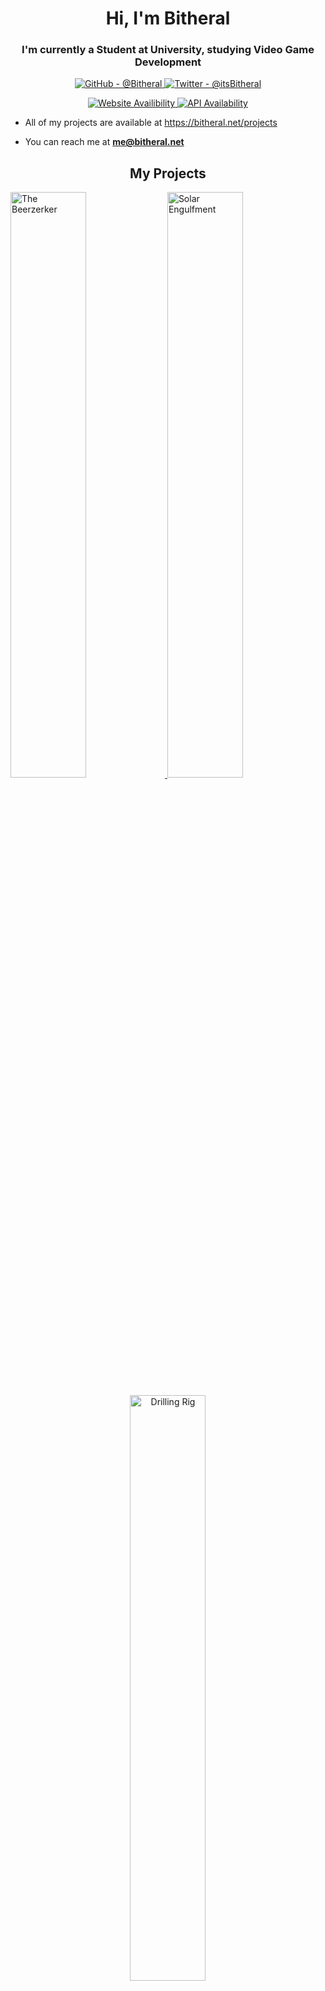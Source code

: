 <h1 align="center">Hi, I'm Bitheral</h1>
<h3 align="center">I'm currently a Student at University, studying Video Game Development</h3>

<p align="center">
  <a align="left" href="https://github.com/Bitheral" target="_blank">
    <img src="https://img.shields.io/github/followers/bitheral?label=Follow%20%40bitheral&logo=github&style=for-the-badge" alt="GitHub - @Bitheral" />
  </a>
  <a align="left" href="https://twitter.com/itsbitheral" target="_blank">
    <img src="https://img.shields.io/twitter/follow/itsbitheral?logo=twitter&style=for-the-badge" alt="Twitter - @itsBitheral" />
  </a>
</p>
<p align="center">
  <a float="left" href="https://bitheral.net" target="_blank">
    <img src="https://img.shields.io/website?down_color=red&down_message=Unavailable&style=for-the-badge&up_color=green&up_message=Online&url=https%3A%2F%2Fbitheral.net%2F" alt="Website Availibility" />
  </a>
  <a float="right" href="https://api.bitheral.net" target="_blank">
    <img src="https://img.shields.io/website?down_color=red&down_message=Unavailable&label=API&style=for-the-badge&up_color=green&up_message=Online&url=https%3A%2F%2Fbitheral.net%2F" alt="API Availability" />
  </a>
 </p>


- All of my projects are available at <a href="https://bitheral.net/projects" target="_blank">https://bitheral.net/projects</a>

- You can reach me at **me@bitheral.net**

<h2 align="center">My Projects</h2>
<div align="center">
<p align="left">
  <a href="https://github.com/Bitheral/the-beerzerker" target="_blank">
    <img style="width: 49%" src="https://github-readme-stats.vercel.app/api/pin/?username=bitheral&repo=the-beerzerker&show_owner=true&hide_border=true&theme=github_dark" alt="The Beerzerker" />
  </a>
  <a href="https://github.com/Bitheral/solar-engulfment" target="_blank">
    <img style="width: 49%" src="https://github-readme-stats.vercel.app/api/pin/?username=bitheral&repo=solar-engulfment&show_owner=true&hide_border=true&theme=github_dark" alt="Solar Engulfment" />
  </a>
</p>
<p align="center">
  <a href="https://github.com/Bitheral/drilling-rig" target="_blank">
    <img style="width: 49%" src="https://github-readme-stats.vercel.app/api/pin/?username=bitheral&repo=drilling-rig&show_owner=true&hide_border=true&theme=github_dark" alt="Drilling Rig" />
  </a>
</p>
</div>

<br>
<h2 align="left">Blog Posts</h2>

<!-- BLOG-POST-LIST:START -->
<!-- BLOG-POST-LIST:END -->

<h3 align="left">Connect with me:</h3>
<p align="left">
<a href="https://twitter.com/itsbitheral" target="blank"><img align="center" src="https://raw.githubusercontent.com/rahuldkjain/github-profile-readme-generator/master/src/images/icons/Social/twitter.svg" alt="itsbitheral" height="30" width="40" /></a>
<a href="https://stackoverflow.com/users/14132992" target="blank"><img align="center" src="https://raw.githubusercontent.com/rahuldkjain/github-profile-readme-generator/master/src/images/icons/Social/stack-overflow.svg" alt="14132992" height="30" width="40" /></a>
<a href="https://bitheral.net/blog/" target="blank"><img align="center" src="https://raw.githubusercontent.com/rahuldkjain/github-profile-readme-generator/master/src/images/icons/Social/rss.svg" alt="https://api.bitheral.net/v1/data/blog/feed" height="30" width="40" /></a>
</p>

<p align="left">
  <img style="width: 49%" src="https://github-readme-stats.vercel.app/api/top-langs?username=bitheral&show_icons=true&theme=github_dark&hide_border=true&locale=en&layout=compact&count_private=true" alt="bitheral" />
  <img style="width: 49%" src="https://github-readme-stats.vercel.app/api?username=bitheral&show_icons=true&theme=github_dark&hide_border=true&locale=en&count_private=true" alt="bitheral" />
</p>
<p align="center">
  <img style="width: 50%" src="https://github-readme-streak-stats.herokuapp.com/?user=bitheral&theme=github-dark&hide_border=true" alt="bitheral" />
</p>

